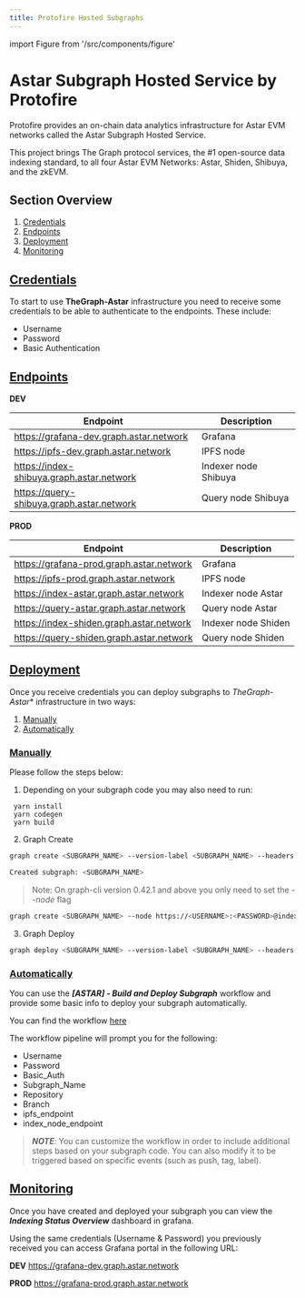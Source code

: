 ```yaml
---
title: Protofire Hosted Subgraphs
---
```


import Figure from '/src/components/figure'

# Astar Subgraph Hosted Service by Protofire

Protofire provides an on-chain data analytics infrastructure for Astar EVM networks called the Astar Subgraph Hosted Service.

This project brings The Graph protocol services, the #1 open-source data indexing standard, to all four Astar EVM Networks: Astar, Shiden, Shibuya, and the zkEVM.

## Section Overview

 1. [Credentials](#credentials)
 2. [Endpoints](#endpoints)
 3. [Deployment](#deployment)
 4. [Monitoring](#monitoring)

## [Credentials](#subgraph)

To start to use **TheGraph-Astar** infrastructure you need to receive some credentials to be able to authenticate to the endpoints. These include:
 - Username
 - Password
 - Basic Authentication

## [Endpoints](#subgraph)

**DEV**

| Endpoint                                           | Description           |
| ---------------------------------------------------| --------------------- |
| https://grafana-dev.graph.astar.network            | Grafana               |
| https://ipfs-dev.graph.astar.network               | IPFS node             |
| https://index-shibuya.graph.astar.network  | Indexer node Shibuya  |
| https://query-shibuya.graph.astar.network          | Query node Shibuya    |

**PROD**

| Endpoint                                   | Description         |
| -------------------------------------------| --------------------|
| https://grafana-prod.graph.astar.network   | Grafana             |
| https://ipfs-prod.graph.astar.network      | IPFS node           |
| https://index-astar.graph.astar.network    | Indexer node Astar  |
| https://query-astar.graph.astar.network    | Query node Astar    |
| https://index-shiden.graph.astar.network   | Indexer node Shiden |
| https://query-shiden.graph.astar.network   | Query node Shiden   |

## [Deployment](#subgraph)

Once you receive credentials you can deploy subgraphs to *TheGraph-Astar** infrastructure in two ways:

 1. [Manually](#manually)
 2. [Automatically](#automatically)

### [Manually](#deployment)

Please follow the steps below:

 1. Depending on your subgraph code you may also need to run:
 ```
  yarn install
  yarn codegen
  yarn build
 ```

 2. Graph Create
 ```bash
 graph create <SUBGRAPH_NAME> --version-label <SUBGRAPH_NAME> --headers "{\"Authorization\": \"Basic <BASIC_AUTH>\"}" --ipfs https://ipfs-dev.graph.astar.network --node https://<USERNAME>:<PASSWORD>@index-shibuya.graph.astar.network
 
 Created subgraph: <SUBGRAPH_NAME>
 ```
 > Note: On graph-cli version 0.42.1 and above you only need to set the _--node_ flag
 ```bash
 graph create <SUBGRAPH_NAME> --node https://<USERNAME>:<PASSWORD>@index-shibuya.graph.astar.network
 ```



 3. Graph Deploy
    
 ```bash
 graph deploy <SUBGRAPH_NAME> --version-label <SUBGRAPH_NAME> --headers "{\"Authorization\": \"Basic <BASIC_AUTH>\"}" --ipfs https://ipfs-dev.graph.astar.network --node https://<USERNAME>:<PASSWORD>@index-shibuya.graph.astar.network
 ```


### [Automatically](#deployment)

You can use the ***[ASTAR] - Build and Deploy Subgraph*** workflow and provide some basic info to deploy your subgraph automatically.

You can find the workflow [here](https://github.com/protofire/astar-infra/blob/main/.github/workflows/subgraph-deploy.yaml)

The workflow pipeline will prompt you for the following:

 - Username
 - Password
 - Basic_Auth
 - Subgraph_Name
 - Repository
 - Branch
 - ipfs_endpoint
 - index_node_endpoint

> **_NOTE_**: You can customize the workflow in order to include additional steps based on your subgraph code. You can also modify it to be triggered based on specific events (such as push, tag, label).

## [Monitoring](#subgraph)

Once you have created and deployed your subgraph you can view the ***Indexing Status Overview*** dashboard in grafana.

Using the same credentials (Username & Password) you previously received you can access Grafana portal in the following URL:

**DEV**
https://grafana-dev.graph.astar.network

**PROD**
https://grafana-prod.graph.astar.network 

